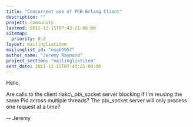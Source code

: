 ```yaml
---
title: "Concurrent use of PCB Erlang Client"
description: ""
project: community
lastmod: 2011-12-15T07:43:21-08:00
sitemap:
  priority: 0.2
layout: mailinglistitem
mailinglist_id: "msg05957"
author_name: "Jeremy Raymond"
project_section: "mailinglistitem"
sent_date: 2011-12-15T07:43:21-08:00
---
```



Hello,

Are calls to the client riakc\\_pb\\_socket server blocking if I'm reusing the
same Pid across multiple threads? The pb\\_socket server will only process
one request at a time?

--
Jeremy
